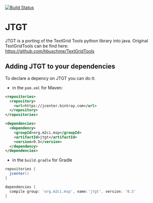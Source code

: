 [![Build Status](https://travis-ci.org/marytts/jtgt.svg?branch=master)](https://travis-ci.org/marytts/marytts)

# JTGT

JTGT is a porting of the TextGrid Tools python library into java. Original TextGridTools can be find here: https://github.com/hbuschme/TextGridTools

## Adding JTGT to your dependencies

To declare a depency on JTGT you can do it:

- in the `pom.xml` for Maven:
```xml
<repositories>
  <repository>
    <url>https://jcenter.bintray.com</url>
  </repository>
</repositories>

<dependencies>
  <dependency>
    <groupId>org.m2ci.msp</groupId>
    <artifactId>jtgt</artifactId>
    <version>9.5</version>
  </dependency>
</dependencies>
```
- in the `build.gradle` for Gradle
```groovy
repositories {
  jcenter()
}

dependencies {
  compile group: 'org.m2ci.msp', name:'jtgt', version: '0.5'
}
```

